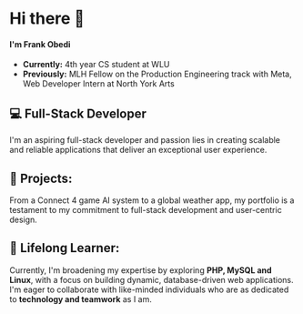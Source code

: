 # Hi there 👋

#### I'm Frank Obedi

- **Currently:** 4th year CS student at WLU
- **Previously:** MLH Fellow on the Production Engineering track with Meta, Web Developer Intern at North York Arts 

## 💻 Full-Stack Developer

I'm an aspiring full-stack developer and passion lies in creating scalable and reliable applications that deliver an exceptional user experience.

## 🚀 Projects:

From a Connect 4 game AI system to a global weather app, my portfolio is a testament to my commitment to full-stack development and user-centric design.

## 🌱 Lifelong Learner:

Currently, I'm broadening my expertise by exploring **PHP, MySQL and Linux**, with a focus on building dynamic, database-driven web applications.
I'm eager to collaborate with like-minded individuals who are as dedicated to **technology and teamwork** as I am.
